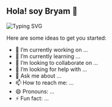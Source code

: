 ## Hola! soy Bryam 👋

![Typing SVG](https://readme-typing-svg.demolab.com?font=Fira+Code&weight=500&size=24&&center=true&vCenter=true&width=435&lines=Full+Stack+Developer.;Full+Stack+Developer.+Automatizaciones+y+desarrollo+de+soluciones.)


Here are some ideas to get you started:

- 🔭 I’m currently working on ...
- 🌱 I’m currently learning ...
- 👯 I’m looking to collaborate on ...
- 🤔 I’m looking for help with ...
- 💬 Ask me about ...
- 📫 How to reach me: ...
- 😄 Pronouns: ...
- ⚡ Fun fact: ...

